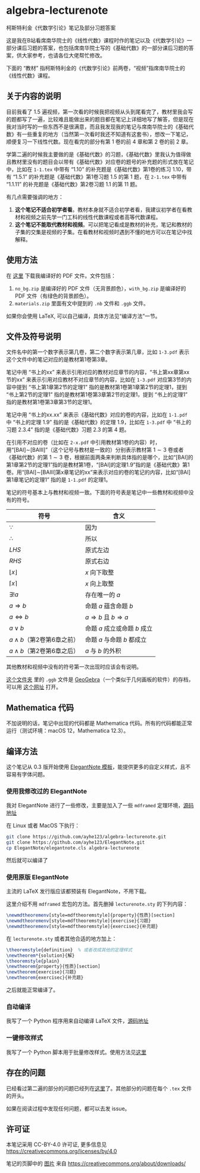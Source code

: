 # algebra-lecturenote
柯斯特利金《代数学引论》笔记及部分习题答案

这是我在B站看席南华院士的《线性代数》课程时作的笔记以及《代数学引论》一部分课后习题的答案，也包括席南华院士写的《基础代数》的一部分课后习题的答案，供大家参考，也请各位大佬帮忙修改。

下面的 “教材” 指柯斯特利金的《代数学引论》前两卷，“视频”指席南华院士的《线性代数》课程。

## 关于内容的说明

目前我看了 1.5 遍视频，第一次看的时候我把视频从头到尾看完了，教材里我会写的题都写了一遍，比较难且能做出来的题目都在笔记上详细地写了解答，但是现在我对当时写的一些东西不是很满意，而且我发现我的笔记与席南华院士的《基础代数》有一些重复的地方（当然第一次看时我还不知道有这套书），想改一下笔记，顺便复习一下线性代数。现在看完的部分有第 1 卷的前 4 章和第 2 卷的前 2 章。

学第二遍的时候我主要做的是《基础代数》的习题，《基础代数》里我认为值得做且教材里没有的题目会以带有《基础代数》对应卷的题号的补充题的形式放在笔记中，比如在 `1-1.tex` 中带有 “1.10” 的补充题是《基础代数》第1卷的练习 1.10，带有 “1.5.1” 的补充题是《基础代数》第1卷习题 1.5 的第 1 题，在 `2-1.tex` 中带有 “1.1.11” 的补充题是《基础代数》第2卷习题 1.1 的第 11 题。

有几点需要强调的地方：

1. **这个笔记不适合初学者看**。教材本身就不适合初学者看，我建议初学者在看教材和视频之前先学一门工科的线性代数课程或者高等代数课程。
2. **这个笔记不能取代教材和视频**。可以把笔记看成是教材的补充，笔记和教材的子集的交集是视频的子集。在看教材和视频时遇到不懂的地方可以在笔记中找解释。

## 使用方法

在 [这里](https://github.com/ayhe123/algebra-lecturenote/releases) 下载我编译好的 PDF 文件。文件包括：

1. `no_bg.zip` 是编译好的 PDF 文件（无背景颜色），`with_bg.zip` 是编译好的 PDF 文件（有绿色的背景颜色）。
2.  `materials.zip` 里面有文中提到的 `.nb` 文件和 `.ggb` 文件。

如果你会使用 LaTeX, 可以自己编译，具体方法见“编译方法”一节。

## 文件及符号说明

文件名中的第一个数字表示第几卷，第二个数字表示第几章，比如 `1-3.pdf` 表示这个文件中的笔记对应的是教材第1卷第3章。

笔记中用 “书上的xx” 来表示引用对应的教材对应章节的内容，“书上第xx章第xx节的xx” 来表示引用对应教材不对应章节的内容，比如在 `1-3.pdf` 对应第3节的内容中提到 “书上第1章第2节的定理1” 指的是教材第1卷第1章第2节的定理1，提到 “书上第2节的定理1” 指的是教材第1卷第3章第2节的定理1，提到 “书上的定理1” 指的是教材第1卷第3章第3节的定理1。

笔记中用 “书上的xx.xx” 来表示《基础代数》对应的卷的内容，比如在 `1-1.pdf` 中 “书上的定理 1.9” 指的是《基础代数》的定理 1.9，比如在 `1-3.pdf` 中 “书上的习题 2.3.4” 指的是《基础代数》习题 2.3 的第 4 题。

在引用不对应的卷（比如在 `2-x.pdf` 中引用教材第1卷的内容）时，用“[BAI]$\sim$[BAIII]”（这个记号与教材是一致的）分别表示教材第 $1\sim3$ 卷或者《基础代数》的第 $1\sim3$ 卷，根据前面两条来判断具体指的是哪个，比如“[BAI]的第1章第2节的定理1”指的是教材第1卷，“[BAI]的定理1.9”指的是《基础代数》第1卷。用“[BAI]$\sim$[BAIII]第x章笔记的xx”来表示对应的卷的笔记的内容，比如“[BAI]第1章笔记的定理1” 指的是 `1-1.pdf` 的定理1。

笔记的符号基本上与教材和视频一致。下面的符号表是笔记中一些教材和视频中没有的符号。

| 符号                          | 含义                                 |
| ----------------------------- | ------------------------------------ |
| $\because$                    | 因为                                 |
| $\therefore$                  | 所以                                 |
| $LHS$                         | 原式左边                             |
| $RHS$                         | 原式右边                             |
| $\lfloor x \rfloor$           | $x$ 向下取整                         |
| $\lceil x \rceil$             | $x$ 向上取整                         |
| $\exists !a$                  | 存在唯一的 $a$                       |
| $a\Rightarrow b$              | 命题 $a$ 蕴含命题 $b$                |
| $a\Leftrightarrow b$          | $a\Rightarrow b$ 且 $b\Rightarrow a$ |
| $a\vee b$                     | 命题 $a$ 成立或命题 $b$ 成立         |
| $a\wedge b$（第2卷第6章之前） | 命题 $a$ 与命题 $b$ 都成立           |
| $a\wedge b$（第2卷第6章之后） | $a$ 与 $b$ 的外积                    |

其他教材和视频中没有的符号第一次出现时应该会有说明。

[这个文件夹](materials) 里的 `.ggb` 文件是 [GeoGebra](https://www.geogebra.org)（一个类似于几何画板的软件）的存档，可以用 [这个网址](https://www.geogebra.org/classic) 打开。

## Mathematica 代码

不加说明的话，笔记中出现的代码都是 Mathematica 代码。所有的代码都能正常运行（测试环境：macOS 12，Mathematica 12.3）。

## 编译方法

这个笔记从 0.3 版开始使用 [ElegantNote 模板](https://github.com/ElegantLaTeX/ElegantNote)，能提供更多的自定义样式，且不容易有字体问题。

### 使用我修改过的 ElegantNote

我对 ElegantNote 进行了一些修改，主要是加入了一些 `mdframed` 定理环境，[源码地址](https://github.com/ayhe123/ElegantNote)

在 Linux 或者 MacOS 下执行：

```bash
git clone https://github.com/ayhe123/algebra-lecturenote.git
git clone https://github.com/ayhe123/ElegantNote.git
cp ElegantNote/elegantnote.cls algebra-lecturenote
```

然后就可以编译了

### 使用原版 ElegantNote

主流的 LaTeX 发行版应该都预装有 ElegantNote，不用下载。

这里介绍不用 `mdframed` 宏包的方法。首先删掉 `lecturenote.sty` 的下列内容：
```LaTeX
\newmdtheoremenv[style=mdftheoremstyle]{property}{性质}[section]
\newmdtheoremenv[style=mdftheoremstyle]{exercise}{习题}
\newmdtheoremenv[style=mdftheoremstyle]{exercisec}{补充题}
```

在 `lecturenote.sty` 或者其他合适的地方加上：

```LaTeX
\theoremstyle{definition}  % 或者改成其他的定理样式
\newtheorem*{solution}{解}
\theoremstyle{plain}
\newtheorem{property}{性质}[section]
\newtheorem{exercise}{习题}
\newtheorem{exercisec}{补充题}
```

之后就能正常编译了。

### 自动编译

我写了一个 Python 程序用来自动编译 LaTeX 文件，[源码地址](https://github.com/ayhe123/LaTeX-batch-builder)

### 一键修改样式

我写了一个 Python 脚本用于批量修改样式。使用方法见[这里](https://github.com/ayhe123/ElegantNote/tree/master/utils)

## 存在的问题

已经看过第二遍的部分的问题已经列在[这里](https://github.com/ayhe123/algebra-lecturenote/issues)了。其他部分的问题在每个 `.tex` 文件的开头。

如果在阅读过程中发现任何问题，都可以去发 issue。

## 许可证

本笔记采用 CC-BY-4.0 许可证, 更多信息见 https://creativecommons.org/licenses/by/4.0

笔记的页脚中的 [图片](materials/license.eps) 来自 https://creativecommons.org/about/downloads/

